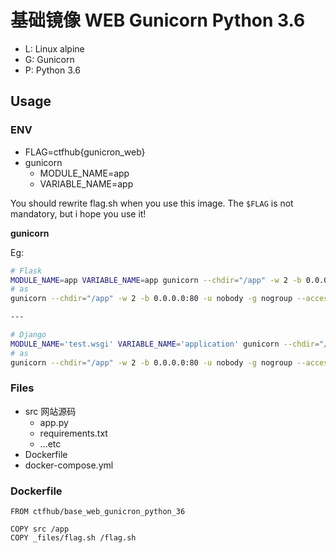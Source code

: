 # 基础镜像 WEB Gunicorn Python 3.6

- L: Linux alpine
- G: Gunicorn
- P: Python 3.6

## Usage

### ENV

- FLAG=ctfhub{gunicron_web}
- gunicorn
  - MODULE_NAME=app
  - VARIABLE_NAME=app

You should rewrite flag.sh when you use this image.
The `$FLAG` is not mandatory, but i hope you use it!

**gunicorn**

Eg:

```bash
# Flask
MODULE_NAME=app VARIABLE_NAME=app gunicorn --chdir="/app" -w 2 -b 0.0.0.0:80 -u nobody -g nogroup --access-logfile - $(MODULE_NAME):$(VARIABLE_NAME)
# as
gunicorn --chdir="/app" -w 2 -b 0.0.0.0:80 -u nobody -g nogroup --access-logfile - app:app

---

# Django
MODULE_NAME='test.wsgi' VARIABLE_NAME='application' gunicorn --chdir="/app" -w 2 -b 0.0.0.0:80 -u nobody -g nogroup --access-logfile - $(MODULE_NAME):$(VARIABLE_NAME)
# as
gunicorn --chdir="/app" -w 2 -b 0.0.0.0:80 -u nobody -g nogroup --access-logfile - test.wsgi:application

```

### Files

- src 网站源码
    + app.py
    + requirements.txt
    + ...etc
- Dockerfile
- docker-compose.yml

### Dockerfile

```
FROM ctfhub/base_web_gunicron_python_36

COPY src /app
COPY _files/flag.sh /flag.sh
```


